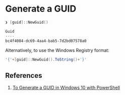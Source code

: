 # Generate a GUID

```ps1
❯ [guid]::NewGuid()

Guid
----
bc4f4084-dc69-4aa4-bab5-7d2bd07578a0
```

Alternatively, to use the Windows Registry format:

```ps1
'{'+[guid]::NewGuid().ToString()+'}'
```

## References

1. [To Generate a GUID in Windows 10 with PowerShell](https://winaero.com/generate-new-guid-in-windows-10/)
